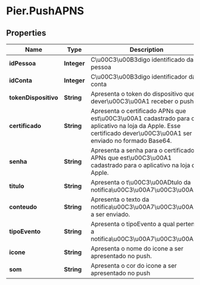 # Pier.PushAPNS

## Properties
Name | Type | Description | Notes
------------ | ------------- | ------------- | -------------
**idPessoa** | **Integer** | C\u00C3\u00B3digo identificado da pessoa | 
**idConta** | **Integer** | C\u00C3\u00B3digo identificador da conta | 
**tokenDispositivo** | **String** | Apresenta o token do dispositivo que dever\u00C3\u00A1 receber o push. | 
**certificado** | **String** | Apresenta o certificado APNs que est\u00C3\u00A1 cadastrado para o aplicativo na loja da Apple. Esse certificado dever\u00C3\u00A1 ser enviado no formado Base64. | 
**senha** | **String** | Apresenta a senha para o certificado APNs que est\u00C3\u00A1 cadastrado para o aplicativo na loja da Apple. | 
**titulo** | **String** | Apresenta o t\u00C3\u00ADtulo da notifica\u00C3\u00A7\u00C3\u00A3o. | 
**conteudo** | **String** | Apresenta o texto da notifica\u00C3\u00A7\u00C3\u00A3o a ser enviado. | 
**tipoEvento** | **String** | Apresenta o tipoEvento a qual pertence a notifica\u00C3\u00A7\u00C3\u00A3o | 
**icone** | **String** | Apresenta o nome do icone a ser apresentado no push. | [optional] 
**som** | **String** | Apresenta o cor do icone a ser apresentado no push | [optional] 


